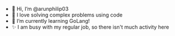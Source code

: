 - 👋 Hi, I’m @arunphilip03
- 👀 I love solving complex problems using code 
- 🌱 I’m currently learning GoLang!
- ✨ I am busy with my regular job, so there isn't much activity here
<!--
- 💞️ I’m looking to collaborate on ...
- 📫 How to reach me ...


arunphilip03/arunphilip03 is a ✨ special ✨ repository because its `README.md` (this file) appears on your GitHub profile.
You can click the Preview link to take a look at your changes.
--->
